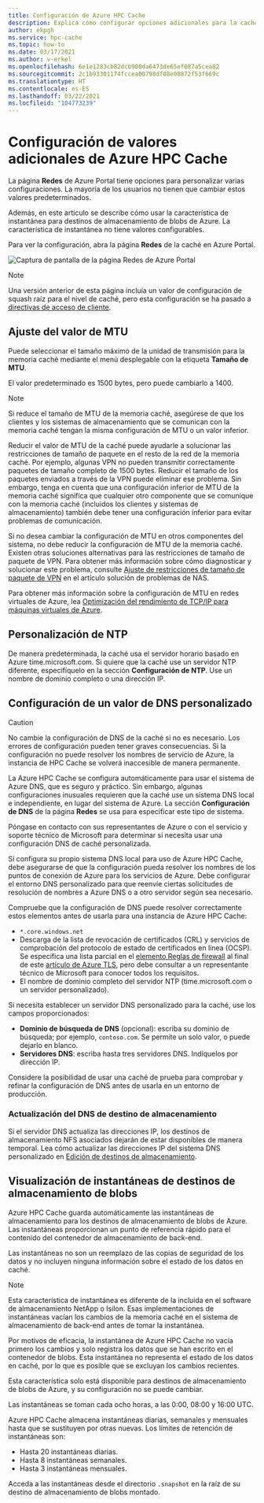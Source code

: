 ```yaml
---
title: Configuración de Azure HPC Cache
description: Explica cómo configurar opciones adicionales para la caché, como MTU, NTP personalizado y los valores de DNS, y cómo acceder a las instantáneas rápidas desde destinos de Azure Blob Storage.
author: ekpgh
ms.service: hpc-cache
ms.topic: how-to
ms.date: 03/17/2021
ms.author: v-erkel
ms.openlocfilehash: 6e1e1283cb82dcb900da6473de65ef087a5cea82
ms.sourcegitcommit: 2c1b93301174fccea00798df08e08872f53f669c
ms.translationtype: HT
ms.contentlocale: es-ES
ms.lasthandoff: 03/22/2021
ms.locfileid: "104773239"
---
```

# <a name="configure-additional-azure-hpc-cache-settings"></a>Configuración de valores adicionales de Azure HPC Cache

La página **Redes** de Azure Portal tiene opciones para personalizar varias configuraciones. La mayoría de los usuarios no tienen que cambiar estos valores predeterminados.

Además, en este artículo se describe cómo usar la característica de instantánea para destinos de almacenamiento de blobs de Azure. La característica de instantánea no tiene valores configurables.

Para ver la configuración, abra la página **Redes** de la caché en Azure Portal.

![Captura de pantalla de la página Redes de Azure Portal](media/networking-page.png)

> [!NOTE]
> Una versión anterior de esta página incluía un valor de configuración de squash raíz para el nivel de caché, pero esta configuración se ha pasado a [directivas de acceso de cliente](access-policies.md).

<!-- >> [!TIP]
> The [Managing Azure HPC Cache video](https://azure.microsoft.com/resources/videos/managing-hpc-cache/) shows the networking page and its settings. -->

## <a name="adjust-mtu-value"></a>Ajuste del valor de MTU
<!-- linked from troubleshoot-nas article -->

Puede seleccionar el tamaño máximo de la unidad de transmisión para la memoria caché mediante el menú desplegable con la etiqueta **Tamaño de MTU**.

El valor predeterminado es 1500 bytes, pero puede cambiarlo a 1400.

> [!NOTE]
> Si reduce el tamaño de MTU de la memoria caché, asegúrese de que los clientes y los sistemas de almacenamiento que se comunican con la memoria caché tengan la misma configuración de MTU o un valor inferior.

Reducir el valor de MTU de la caché puede ayudarle a solucionar las restricciones de tamaño de paquete en el resto de la red de la memoria caché. Por ejemplo, algunas VPN no pueden transmitir correctamente paquetes de tamaño completo de 1500 bytes. Reducir el tamaño de los paquetes enviados a través de la VPN puede eliminar ese problema. Sin embargo, tenga en cuenta que una configuración inferior de MTU de la memoria caché significa que cualquier otro componente que se comunique con la memoria caché (incluidos los clientes y sistemas de almacenamiento) también debe tener una configuración inferior para evitar problemas de comunicación.

Si no desea cambiar la configuración de MTU en otros componentes del sistema, no debe reducir la configuración de MTU de la memoria caché. Existen otras soluciones alternativas para las restricciones de tamaño de paquete de VPN. Para obtener más información sobre cómo diagnosticar y solucionar este problema, consulte [Ajuste de restricciones de tamaño de paquete de VPN](troubleshoot-nas.md#adjust-vpn-packet-size-restrictions) en el artículo solución de problemas de NAS.

Para obtener más información sobre la configuración de MTU en redes virtuales de Azure, lea [Optimización del rendimiento de TCP/IP para máquinas virtuales de Azure](../virtual-network/virtual-network-tcpip-performance-tuning.md).

## <a name="customize-ntp"></a>Personalización de NTP

De manera predeterminada, la caché usa el servidor horario basado en Azure time.microsoft.com. Si quiere que la caché use un servidor NTP diferente, especifíquelo en la sección **Configuración de NTP**. Use un nombre de dominio completo o una dirección IP.

## <a name="set-a-custom-dns-configuration"></a>Configuración de un valor de DNS personalizado

> [!CAUTION]
> No cambie la configuración de DNS de la caché si no es necesario. Los errores de configuración pueden tener graves consecuencias. Si la configuración no puede resolver los nombres de servicio de Azure, la instancia de HPC Cache se volverá inaccesible de manera permanente.

La Azure HPC Cache se configura automáticamente para usar el sistema de Azure DNS, que es seguro y práctico. Sin embargo, algunas configuraciones inusuales requieren que la caché use un sistema DNS local e independiente, en lugar del sistema de Azure. La sección **Configuración de DNS** de la página **Redes** se usa para especificar este tipo de sistema.

Póngase en contacto con sus representantes de Azure o con el servicio y soporte técnico de Microsoft para determinar si necesita usar una configuración DNS de caché personalizada.

Si configura su propio sistema DNS local para uso de Azure HPC Cache, debe asegurarse de que la configuración pueda resolver los nombres de los puntos de conexión de Azure para los servicios de Azure. Debe configurar el entorno DNS personalizado para que reenvíe ciertas solicitudes de resolución de nombres a Azure DNS o a otro servidor según sea necesario.

Compruebe que la configuración de DNS puede resolver correctamente estos elementos antes de usarla para una instancia de Azure HPC Cache:

* ``*.core.windows.net``
* Descarga de la lista de revocación de certificados (CRL) y servicios de comprobación del protocolo de estado de certificados en línea (OCSP). Se especifica una lista parcial en el [elemento Reglas de firewall](../security/fundamentals/tls-certificate-changes.md#will-this-change-affect-me) al final de este [artículo de Azure TLS](../security/fundamentals/tls-certificate-changes.md), pero debe consultar a un representante técnico de Microsoft para conocer todos los requisitos.
* El nombre de dominio completo del servidor NTP (time.microsoft.com o un servidor personalizado).

Si necesita establecer un servidor DNS personalizado para la caché, use los campos proporcionados:

* **Dominio de búsqueda de DNS** (opcional): escriba su dominio de búsqueda; por ejemplo, ``contoso.com``. Se permite un solo valor, o puede dejarlo en blanco.
* **Servidores DNS**: escriba hasta tres servidores DNS. Indíquelos por dirección IP.

<!-- 
  > [!NOTE]
  > The cache will use only the first DNS server it successfully finds. -->

Considere la posibilidad de usar una caché de prueba para comprobar y refinar la configuración de DNS antes de usarla en un entorno de producción.

### <a name="refresh-storage-target-dns"></a>Actualización del DNS de destino de almacenamiento

Si el servidor DNS actualiza las direcciones IP, los destinos de almacenamiento NFS asociados dejarán de estar disponibles de manera temporal. Lea cómo actualizar las direcciones IP del sistema DNS personalizado en [Edición de destinos de almacenamiento](hpc-cache-edit-storage.md#update-ip-address-custom-dns-configurations-only).

## <a name="view-snapshots-for-blob-storage-targets"></a>Visualización de instantáneas de destinos de almacenamiento de blobs

Azure HPC Cache guarda automáticamente las instantáneas de almacenamiento para los destinos de almacenamiento de blobs de Azure. Las instantáneas proporcionan un punto de referencia rápido para el contenido del contenedor de almacenamiento de back-end.

Las instantáneas no son un reemplazo de las copias de seguridad de los datos y no incluyen ninguna información sobre el estado de los datos en caché.

> [!NOTE]
> Esta característica de instantánea es diferente de la incluida en el software de almacenamiento NetApp o Isilon. Esas implementaciones de instantáneas vacían los cambios de la memoria caché en el sistema de almacenamiento de back-end antes de tomar la instantánea.
>
> Por motivos de eficacia, la instantánea de Azure HPC Cache no vacía primero los cambios y solo registra los datos que se han escrito en el contenedor de blobs. Esta instantánea no representa el estado de los datos en caché, por lo que es posible que se excluyan los cambios recientes.

Esta característica solo está disponible para destinos de almacenamiento de blobs de Azure, y su configuración no se puede cambiar.

Las instantáneas se toman cada ocho horas, a las 0:00, 08:00 y 16:00 UTC.

Azure HPC Cache almacena instantáneas diarias, semanales y mensuales hasta que se sustituyen por otras nuevas. Los límites de retención de instantáneas son:

* Hasta 20 instantáneas diarias.
* Hasta 8 instantáneas semanales.
* Hasta 3 instantáneas mensuales.

Acceda a las instantáneas desde el directorio `.snapshot` en la raíz de su destino de almacenamiento de blobs montado.
